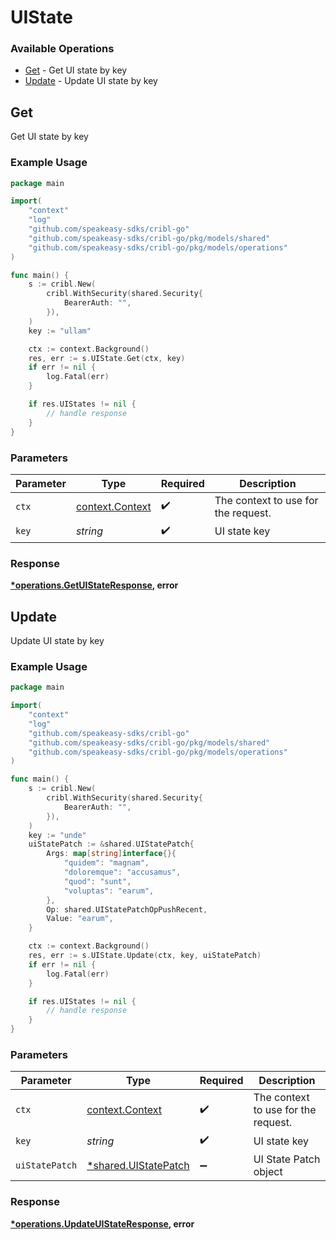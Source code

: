 # UIState

### Available Operations

* [Get](#get) - Get UI state by key
* [Update](#update) - Update UI state by key

## Get

Get UI state by key

### Example Usage

```go
package main

import(
	"context"
	"log"
	"github.com/speakeasy-sdks/cribl-go"
	"github.com/speakeasy-sdks/cribl-go/pkg/models/shared"
	"github.com/speakeasy-sdks/cribl-go/pkg/models/operations"
)

func main() {
    s := cribl.New(
        cribl.WithSecurity(shared.Security{
            BearerAuth: "",
        }),
    )
    key := "ullam"

    ctx := context.Background()
    res, err := s.UIState.Get(ctx, key)
    if err != nil {
        log.Fatal(err)
    }

    if res.UIStates != nil {
        // handle response
    }
}
```

### Parameters

| Parameter                                             | Type                                                  | Required                                              | Description                                           |
| ----------------------------------------------------- | ----------------------------------------------------- | ----------------------------------------------------- | ----------------------------------------------------- |
| `ctx`                                                 | [context.Context](https://pkg.go.dev/context#Context) | :heavy_check_mark:                                    | The context to use for the request.                   |
| `key`                                                 | *string*                                              | :heavy_check_mark:                                    | UI state key                                          |


### Response

**[*operations.GetUIStateResponse](../../models/operations/getuistateresponse.md), error**


## Update

Update UI state by key

### Example Usage

```go
package main

import(
	"context"
	"log"
	"github.com/speakeasy-sdks/cribl-go"
	"github.com/speakeasy-sdks/cribl-go/pkg/models/shared"
	"github.com/speakeasy-sdks/cribl-go/pkg/models/operations"
)

func main() {
    s := cribl.New(
        cribl.WithSecurity(shared.Security{
            BearerAuth: "",
        }),
    )
    key := "unde"
    uiStatePatch := &shared.UIStatePatch{
        Args: map[string]interface{}{
            "quidem": "magnam",
            "doloremque": "accusamus",
            "quod": "sunt",
            "voluptas": "earum",
        },
        Op: shared.UIStatePatchOpPushRecent,
        Value: "earum",
    }

    ctx := context.Background()
    res, err := s.UIState.Update(ctx, key, uiStatePatch)
    if err != nil {
        log.Fatal(err)
    }

    if res.UIStates != nil {
        // handle response
    }
}
```

### Parameters

| Parameter                                                   | Type                                                        | Required                                                    | Description                                                 |
| ----------------------------------------------------------- | ----------------------------------------------------------- | ----------------------------------------------------------- | ----------------------------------------------------------- |
| `ctx`                                                       | [context.Context](https://pkg.go.dev/context#Context)       | :heavy_check_mark:                                          | The context to use for the request.                         |
| `key`                                                       | *string*                                                    | :heavy_check_mark:                                          | UI state key                                                |
| `uiStatePatch`                                              | [*shared.UIStatePatch](../../models/shared/uistatepatch.md) | :heavy_minus_sign:                                          | UI State Patch object                                       |


### Response

**[*operations.UpdateUIStateResponse](../../models/operations/updateuistateresponse.md), error**

